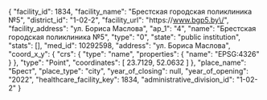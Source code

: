 {
    "facility_id": 1834,
    "facility_name": "Брестская городская поликлиника №5",
    "district_id": "1-02-2",
    "facility_url": "https:\/\/www.bgp5.by\/",
    "facility_address": "ул. Бориса Маслова",
    "ap_1": "4",
    "name": "Брестская городская поликлиника №5",
    "type": "0",
    "state": "public institution",
    "stats": [],
    "med_id": 10292598,
    "address": "ул. Бориса Маслова",
    "coord_x_y": {
        "crs": {
            "type": "name",
            "properties": {
                "name": "EPSG:4326"
            }
        },
        "type": "Point",
        "coordinates": [
            23.7129,
            52.0632
        ]
    },
    "place_name": "Брест",
    "place_type": "city",
    "year_of_closing": null,
    "year_of_opening": "2022",
    "healthcare_facility_key": 1834,
    "administrative_division_id": "1-02-2"
}